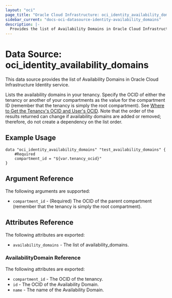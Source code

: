 ```yaml
---
layout: "oci"
page_title: "Oracle Cloud Infrastructure: oci_identity_availability_domains"
sidebar_current: "docs-oci-datasource-identity-availability_domains"
description: |-
  Provides the list of Availability Domains in Oracle Cloud Infrastructure Identity service
---
```


# Data Source: oci_identity_availability_domains
This data source provides the list of Availability Domains in Oracle Cloud Infrastructure Identity service.

Lists the availability domains in your tenancy. Specify the OCID of either the tenancy or another
of your compartments as the value for the compartment ID (remember that the tenancy is simply the root compartment).
See [Where to Get the Tenancy's OCID and User's OCID](https://docs.cloud.oracle.com/iaas/Content/API/Concepts/apisigningkey.htm#five). 
Note that the order of the results returned can change if availability domains are added or removed; therefore, do not
create a dependency on the list order.


## Example Usage

```hcl
data "oci_identity_availability_domains" "test_availability_domains" {
	#Required
	compartment_id = "${var.tenancy_ocid}"
}
```

## Argument Reference

The following arguments are supported:

* `compartment_id` - (Required) The OCID of the parent compartment (remember that the tenancy is simply the root compartment). 


## Attributes Reference

The following attributes are exported:

* `availability_domains` - The list of availability_domains.

### AvailabilityDomain Reference

The following attributes are exported:

* `compartment_id` - The OCID of the tenancy.
* `id` - The OCID of the Availability Domain.
* `name` - The name of the Availability Domain.

